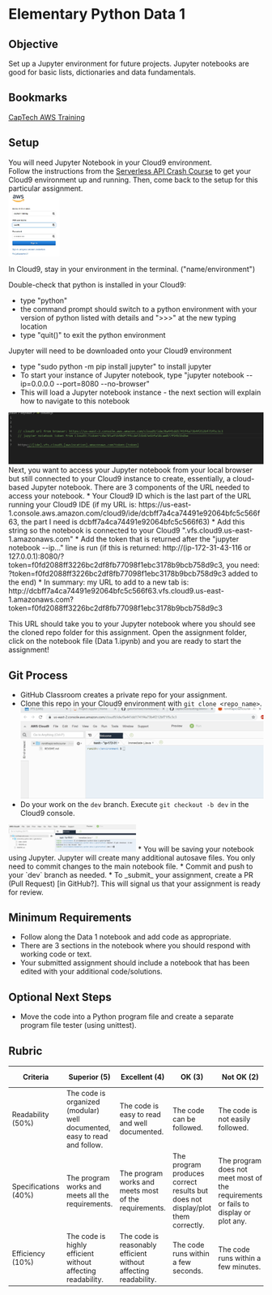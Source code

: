 # Elementary Python Data 1
## Objective
Set up a Jupyter environment for future projects.
Jupyter notebooks are good for basic lists, dictionaries and data fundamentals.

## Bookmarks
<a href="captech-training.signin.aws.amazon.com">CapTech AWS Training</a>

## Setup
You will need Jupyter Notebook in your Cloud9 environment.  
Follow the instructions from the <a href="https://cap3totl.com/serverless-api-crash-course.html">Serverless API Crash Course</a> 
to get your Cloud9 environment up and running.  Then, come back to the setup for this particular assignment. <br/>
<img src="aws-signin1.jpg" style="width: 20%;	height: 20%;">


In Cloud9, stay in your environment in the terminal.  ("name/environment") 

Double-check that python is installed in your Cloud9: 
* type "python" 
* the command prompt should switch to a python environment with your version of python listed with details and ">>>" at the new typing location 
* type "quit()" to exit the python environment 

Jupyter will need to be downloaded onto your Cloud9 environment 
* type "sudo python -m pip install jupyter" to install jupyter 
* To start your instance of Jupyter notebook, type "jupyter notebook --ip=0.0.0.0 --port=8080 --no-browser"
* This will load a Jupyter notebook instance - the next section will explain how to navigate to this notebook 
<img src="cloud9jupyter.gif">
Next, you want to access your Jupyter notebook from your local browser but still connected to your Cloud9 instance to create, essentially, a cloud-based Jupyter notebook.  There are 3 components of the URL needed to access your notebook. 
* Your Cloud9 ID which is the last part of the URL running your Cloud9 IDE (if my URL is: https://us-east-1.console.aws.amazon.com/cloud9/ide/dcbff7a4ca74491e92064bfc5c566f63, the part I need is dcbff7a4ca74491e92064bfc5c566f63) 
* Add this string so the notebook is connected to your Cloud9 ".vfs.cloud9.us-east-1.amazonaws.com" 
* Add the token that is returned after the "jupyter notebook --ip..." line is run (if this is returned: http://(ip-172-31-43-116 or 127.0.0.1):8080/?token=f0fd2088ff3226bc2df8fb77098f1ebc3178b9bcb758d9c3, you need: ?token=f0fd2088ff3226bc2df8fb77098f1ebc3178b9bcb758d9c3 added to the end) 
* In summary: my URL to add to a new tab is: http://dcbff7a4ca74491e92064bfc5c566f63.vfs.cloud9.us-east-1.amazonaws.com?token=f0fd2088ff3226bc2df8fb77098f1ebc3178b9bcb758d9c3

This URL should take you to your Jupyter notebook where you should see the cloned repo folder for this assignment.  Open the assignment folder, click on the notebook file (Data 1.ipynb) and you are ready to start the assignment! 


## Git Process

 * GitHub Classroom creates a private repo for your assignment.
 * Clone this repo in your Cloud9 environment with `git clone <repo_name>`.
 <img src="gitcloneelempython.gif"><br/>
 * Do your work on the `dev` branch. Execute `git checkout -b dev` in the Cloud9 console.<br/>
 <img src="gitcheckout1.jpg" style="width: 50%;	height: 50%;">
 * You will be saving your notebook using Jupyter. Jupyter will create many additional autosave files. You only need to commit changes to the main notebook file.
 * Commit and push to your `dev` branch as needed.
 * To _submit_ your assignment, create a PR (Pull Request) [in GitHub?]. This will signal us that your assignment is ready for review.

## Minimum Requirements

* Follow along the Data 1 notebook and add code as appropriate.
* There are 3 sections in the notebook where you should respond with working code or text.
* Your submitted assignment should include a notebook that has been edited with your additional code/solutions.

## Optional Next Steps

* Move the code into a Python program file and create a separate program file tester (using unittest).

## Rubric

| Criteria | Superior (5) | Excellent (4) | OK (3) | Not OK (2) | Unsatisfactory (1) | Grade/Comments |
| --- | --- | --- | --- | --- | --- | --- |
| Readability (50%) | The code is organized (modular) well documented, easy to read and follow. | The code is easy to read and well documented. | The code can be followed. | The code is not easily followed. | The code is a mess. |  |
| Specifications (40%) | The program works and meets all the requirements. | The program works and meets most of the requirements. | The program produces correct results but does not display/plot them correctly. | The program does not meet most of the requirements or fails to display or plot any. | Program does not work at all. |  |
| Efficiency (10%) | The code is highly efficient without affecting readability. | The code is reasonably efficient without affecting readability. | The code runs within a few seconds. | The code runs within a few minutes. | The code takes over an hour to run (or doesn't run at all). | |
